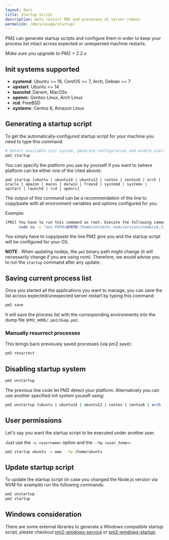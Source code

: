 ```yaml
---
layout: docs
title: Startup Script
description: Auto restart PM2 and processes at server reboot
permalink: /docs/usage/startup/
---
```


PM2 can generate startup scripts and configure them in order to keep your process list intact across expected or unexpected machine restarts.

*Make sure you upgrade to PM2 > 2.2.x*


## Init systems supported

- **systemd**: Ubuntu >= 16, CentOS >= 7, Arch, Debian >= 7
- **upstart**: Ubuntu <= 14
- **launchd**: Darwin, MacOSx
- **openrc**: Gentoo Linux, Arch Linux
- **rcd**: FreeBSD
- **systemv**: Centos 6, Amazon Linux

## Generating a startup script

To get the automatically-configured startup script for your machine you need to type this command:

```bash
# Detect available init system, generate configuration and enable startup system
pm2 startup
```

You can specify the platform you use by yourself if you want to (where platform can be either one of the cited above): 
```
pm2 startup [ubuntu | ubuntu14 | ubuntu12 | centos | centos6 | arch | oracle | amazon | macos | darwin | freesd | systemd | systemv | upstart | launchd | rcd | openrc]
```

The output of this command can be a recommendation of the line to copy/paste with all environment variables and options configured for you.

Example:
```bash
[PM2] You have to run this command as root. Execute the following command:
      sudo su -c "env PATH=$PATH:/home/unitech/.nvm/versions/node/v4.3/bin pm2 startup <distribution> -u <user> --hp <home-path>
```

You simply have to copy/paste the line PM2 give you and the startup script will be configured for your OS.

**NOTE** : When updating nodejs, the `pm2` binary path might change (it will necessarily change if you are using nvm). Therefore, we would advise you to run the `startup` command after any update.

## Saving current process list

Once you started all the applications you want to manage, you can save the list across expected/unexpected server restart by typing this command:

```bash
pm2 save
```

It will save the process list with the corresponding environments into the dump file `$PM2_HOME/.pm2/dump.pm2`.

### Manually resurrect processes

This brings back previously saved processes (via pm2 save):

```bash
pm2 resurrect
```

## Disabling startup system

```bash
pm2 unstartup
```

The previous line code let PM2 detect your platform. Alternatively you can use another specified init system youself using:

```bash
pm2 unstartup [ubuntu | ubuntu14 | ubuntu12 | centos | centos6 | arch | oracle | amazon | macos | darwin | freesd | systemd | systemv | upstart | launchd | rcd | openrc] 
```

## User permissions

Let's say you want the startup script to be executed under another user.

Just use the `-u <username>` option and the `--hp <user_home>`:

```bash
pm2 startup ubuntu -u www --hp /home/ubuntu
```

## Update startup script

To update the startup script (in case you changed the Node.js version via NVM for example) run the following commands:

```bash
pm2 unstartup
pm2 startup
```

## Windows consideration

There are some external libraries to generate a Windows compatible startup script, please checkout [pm2-windows-service](https://www.npmjs.com/package/pm2-windows-service) or [pm2-windows-startup](https://www.npmjs.com/package/pm2-windows-startup).


